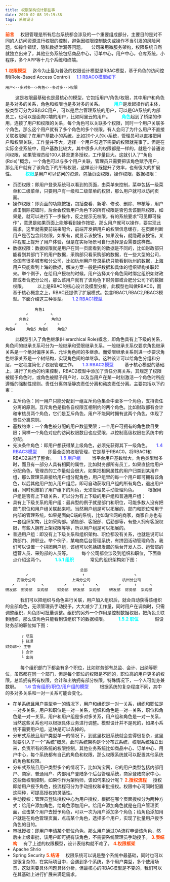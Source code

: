 ```yaml
---
title: 权限架构设计那些事
date: 2020-02-08 19:19:38
tags: 系统设计
---
```

<b style="color: orangered">前言</b>
&nbsp;&nbsp;&nbsp;&nbsp;权限管理是所有后台系统都会涉及的一个重要组成部分，主要目的是对不同的人访问资源进行权限的控制，避免因权限控制缺失或操作不当引发的风险问题，如操作错误，隐私数据泄漏等问题。
&nbsp;&nbsp;&nbsp;&nbsp;公司采用微服务架构，权限系统自然就独立出来了，其他业务系统包括商品中心，订单中心，用户中心，仓库系统，小程序，多个APP等十几个系统和终端。
<!-- more -->
<b style="color: orangered">1.权限模型</b>
&nbsp;&nbsp;&nbsp;&nbsp;迄今为止最为普及的权限设计模型是RBAC模型，基于角色的访问控制(Role-Based Access Control)
&nbsp;&nbsp;&nbsp;&nbsp;<b style="color: #6A6AFF">1.1 RBACO模型如下</b>
```
用户<--多对多-->角色<--多对多-->权限
```
&nbsp;&nbsp;&nbsp;&nbsp;&nbsp;&nbsp;&nbsp;&nbsp;这是权限最基础也是最核心的模型，它包括用户/角色/权限，其中用户和角色是多对多的关系，角色和权限也是多对多的关系。
&nbsp;&nbsp;&nbsp;&nbsp;&nbsp;&nbsp;&nbsp;&nbsp;<b style="color: #00FFFF">用户</b>是发起操作的主体，按类型可分为2B和2C用户，可以是后台管理系统的用户，可以是OA系统的内部员工，也可以是面向C端的用户，比如阿里云的用户。
&nbsp;&nbsp;&nbsp;&nbsp;&nbsp;&nbsp;&nbsp;&nbsp;<b style="color: #00FFFF">角色</b>起到了桥梁的作用，连接了用户和权限的关系，每个角色可以关联多个权限，同时一个用户关联多个角色，那么这个用户就有了多个角色的多个权限。有人会问了为什么用户不直接关联权限呢？在用户基数小的系统，比如20个人的小系统，管理员可以直接把用户和权限关联，工作量并不大，选择一个用户勾选下需要的权限就完事了。但是在实际企业系统中，用户基数比较大，其中很多人的权限都是一样的，就是个普通访问权限，如果管理员给100人甚至更多授权，工作量巨大。这就引入了"角色(Role)"概念，一个角色可以与多个用户关联，管理员只需要把该角色赋予用户，那么用户就有了该角色下的所有权限，这样设计既提升了效率，也有很大的扩展性。
&nbsp;&nbsp;&nbsp;&nbsp;&nbsp;&nbsp;&nbsp;&nbsp;<b style="color: #00FFFF">权限</b>是用户可以访问的资源，包括页面权限，操作权限，数据权限：
- 页面权限：即用户登录系统可以看到的页面，由菜单来控制，菜单包括一级菜单和二级菜单，只要用户有一级和二级菜单的权限，那么用户就可以访问页面。
- 操作权限：即页面的功能按钮，包括查看、新增、修改、删除、审核等，用户点击删除按钮时，后台会校验用户角色下的所有权限是否包含该删除权限，如果是，就可以进行下一步操作，反之提示无权限。有的系统要求"可见即可操作"，意思是如果页面上能够看到操作按钮，那么用户就可以操作，要实现此需求，这里就需要前端来配合，前端开发把用户的权限信息缓存，在页面判断用户是否包含此权限，如果有，就显示该按钮，如果没有，就隐藏该按钮。某种程度上提升了用户体验，但是在实际场景可自行选择是否需要这样做。
- 数据权限：数据权限就是用户在同一页面看到的数据是不同的，比如财政部只能看到其部门下的用户数据，采购部只看采购部的数据，在一些大型的公司，全国有很多城市和分公司，比如杭州用户登录系统只能看到杭州的数据，上海用户只能看到上海的数据，解决方案一般是把数据和具体的组织架构关联起来。举个例子，在给用户授权的时候，用户选择某个角色同时绑定组织如财政部或者合肥分公司，那么该用户就有了该角色下财务部或合肥分公司下的数据权限。
&nbsp;&nbsp;&nbsp;&nbsp;&nbsp;&nbsp;&nbsp;&nbsp;以上是RBAC的核心设计及模型分析，此模型也叫做RBAC0，而基于核心概念之上，RBAC还提供了扩展模式。包含RBAC1,RBAC2,RBAC3模型。下面介绍这三种类型。
&nbsp;&nbsp;&nbsp;&nbsp;<b style="color: #6A6AFF">1.2 RBAC1模型</b>
```
             角色1
         ↗          ↖
      角色2          角色3
    ↗    ↖       ↗     ↖ 
角色4     角色5 角色6    角色7
```
&nbsp;&nbsp;&nbsp;&nbsp;&nbsp;&nbsp;&nbsp;&nbsp;此模型引入了角色继承(Hierarchical Role)概念，即角色具有上下级的关系，角色间的继承关系可分为一般继承和受限继承关系。一般继承关系仅要求角色继承关系是一个绝对偏序关系，允许角色间的多继承。而受限继承关系则进一步要求角色继承关系是一个树结构，实现角色间的单继承。这种设计可以给角色分组和分层，一定程度简化了权限管理工作。
&nbsp;&nbsp;&nbsp;&nbsp;<b style="color: #6A6AFF">1.3 RBAC2模型</b>
&nbsp;&nbsp;&nbsp;&nbsp;&nbsp;&nbsp;&nbsp;&nbsp;基于核心模型的基础上，进行了角色的约束控制，RBAC2模型中添加了责任分离关系，其规定了权限被赋予角色时，或角色被赋予用户时，以及当用户在某一时刻激活一个角色时所应遵循的强制性规则。责任分离包括静态责任分离和动态责任分离。主要包括以下约束：
- 互斥角色：同一用户只能分配到一组互斥角色集合中至多一个角色，支持责任分离的原则。互斥角色是指各自权限互相制约的两个角色。比如财政部有会计和审核员两个角色，它们是互斥角色，用户不能同时拥有这两个角色，体现了责任分离原则。
- 基数约束：一个角色被分配的用户数量受限；一个用户可拥有的角色数目受限；同样一个角色对应的访问权限数目也应受限，以控制高级权限在系统中的分配。
- 先决条件角色：即用户想获得某上级角色，必须先获得其下一级角色。
&nbsp;&nbsp;&nbsp;&nbsp;<b style="color: #6A6AFF">1.4 RBAC3模型</b>
&nbsp;&nbsp;&nbsp;&nbsp;&nbsp;&nbsp;&nbsp;&nbsp;即最全面的权限管理，它是基于RBAC0，将RBAC1和RBAC2进行了整合。
&nbsp;&nbsp;&nbsp;&nbsp;<b style="color: #6A6AFF">1.5 用户组</b>
&nbsp;&nbsp;&nbsp;&nbsp;&nbsp;&nbsp;&nbsp;&nbsp;当平台用户基数增大，角色类型增多时，而且有一部分人具有相同的属性，比如财务部所有员工，如果直接给用户分配角色，管理员的工作量就会很大，如果把相同属性的用户归类到某用户组，那么管理员直接给用户组分配角色，用户组里的每一个用户即可拥有该角色，以后其他用户加入用户组后，即可自动获取用户组的所有角色，退出用户组，同时也撤销了用户组下的角色，无须管理员手动管理角色。
&nbsp;&nbsp;&nbsp;&nbsp;&nbsp;&nbsp;&nbsp;&nbsp;根据用户组是否有上下级关系，可以分为有上下级的用户组和普通用户组：
- 具有上下级关系的用户组：最典型的例子就是部门和职位，可能多数人没有把部门职位和用户组关联起来吧。当然用户组是可以拓展的，部门和职位常用于内部的管理系统，如果是面向C端的系统，比如淘宝网的商家，商家自身也有一套组织架构，比如采购部。销售部、客服部、后勤部等，有些人拥有客服权限，有些人拥有上架权限等等，所以用户组是可以拓展的。
- 普通用户组：即没有上下级关系和组织架构、职位都没有关系，也就是说可以跨部门、跨职业。举个例子，某电商后台管理系统，有拼团活动管理角色，我们可以设置一个拼团用户组，该组可以包括研发部的后台开发人员、运营部的运营人员、采购部的人员等。
&nbsp;&nbsp;&nbsp;&nbsp;&nbsp;&nbsp;&nbsp;&nbsp;每个公司都会涉及到组织和职位，下面重点介绍这两个。
&nbsp;&nbsp;&nbsp;&nbsp;&nbsp;&nbsp;&nbsp;&nbsp;<b style="color: #00FFFF">1.5.1 组织</b>
&nbsp;&nbsp;&nbsp;&nbsp;&nbsp;&nbsp;&nbsp;&nbsp;&nbsp;&nbsp;&nbsp;&nbsp;常见的组织架构如下图：
```
                                 总部
         ↗                        ↑                      ↖
     安徽分公司                上海分公司              杭州分公司
   ↗     ↑      ↖         ↗       ↑     ↖         ↗      ↑      ↖
研发部  财务部  采购部    财务部  研发部  采购部    研发部  财务部  采购部
```
&nbsp;&nbsp;&nbsp;&nbsp;&nbsp;&nbsp;&nbsp;&nbsp;&nbsp;&nbsp;&nbsp;&nbsp;我们可以把组织与角色进行关联，用户加入组织后，就会自动获得该组织的全部角色，无须管理员手动授予，大大减少了工作量，同时用户在调岗时，只需调整组织，角色即可批量调整。组织的另外一个作用是控制数据权限，把角色关联到组织，那么该角色只能看到该组织下的数据权限。
&nbsp;&nbsp;&nbsp;&nbsp;&nbsp;&nbsp;&nbsp;&nbsp;<b style="color: #00FFFF">1.5.2 职位</b>
&nbsp;&nbsp;&nbsp;&nbsp;&nbsp;&nbsp;&nbsp;&nbsp;&nbsp;&nbsp;&nbsp;&nbsp;假设财务部的职位如下图：
```
       ┌ 总监
       ├ 经理
财务部─├ 主管
       ├ 会计
       └ 出纳
```
&nbsp;&nbsp;&nbsp;&nbsp;&nbsp;&nbsp;&nbsp;&nbsp;&nbsp;&nbsp;&nbsp;&nbsp;每个组织部门下都会有多个职位，比如财务部有总监、会计、出纳等职位，虽然都在同一个部门，但是每个职位的权限是不同的，职位高的用户更多的权限。总监拥有所有权限，会计和出纳拥有部分权限。特殊情况下，一个人可能身兼数职。
&nbsp;&nbsp;&nbsp;&nbsp;<b style="color: #6A6AFF">1.6 含有组织/职位/用户组的模型</b>
&nbsp;&nbsp;&nbsp;&nbsp;&nbsp;&nbsp;&nbsp;&nbsp;根据系统的复杂程度不同，其中的多对多关系和一对一关系可能会变化。
- 在单系统且用户类型单一的情况下，用户和组织是一对一关系，组织和职位是一对多关系，用户和职位是一对一关系，组织和角色是一对一关系，职位和角色是一对一关系，用户和用户组是多对多关系，用户组和角色是一对一关系，当然这些关系也可以根据具体业务进行调整。模型设计并不是死的，如果小系统不需要用户组，这块是可以去掉的。
- 分布式系统且用户类型单一的情况下，到这里权限系统就会变得很复杂，这里就要引入了一个"系统"概念，此时系统架构是个分布式系统，权限系统独立出来，负责所有的系统的权限控制，其他业务系统比如商品中心、订单中心、用户中心，每个系统都有自己的角色和权限，那么权限系统就可以配置其他系统的角色和权限。
- 分布式系统且用户类型多个的情况下，比如淘宝网，它的用户类型包括内部用户、商家、普通用户、内部用户登陆多个后台管理系统，商家登陆商家中心，这些做权限控制，如果你作为架构师，该如何来设计呢？
<b style="color: orangered">2.授权流程</b>
&nbsp;&nbsp;&nbsp;&nbsp;授权即给用户授予角色，按流程可分为手动授权和审批授权。权限中心可同时配置这两种，可提高授权的灵活性。
- 手动授权：管理员登陆授权中心为用户授权，根据在哪个页面授权分为两种方式：给用户添加角色，给角色添加用户。给用户添加角色就是在用户管理页面，点击某个用户去授予角色，可以一次为用户添加多个角色；给角色添加用户就是在角色管理页面，点击某个角色，选择多个用户，实现了批量用户授予角色的目的。
- 审批授权：即用户申请某个职位角色，那么用户通过OA流程申请该角色，然后由上级审批，该用户即可拥有该角色，不需要系统管理员手动授予。
<b style="color: orangered">3.表结构</b>
&nbsp;&nbsp;&nbsp;&nbsp;有了上述的权限模型，设计表结构就不难了。
<b style="color: orangered">4.权限框架</b>
- Apache Shrio
- Spring Security
<b style="color: orangered">5.结语</b>
&nbsp;&nbsp;&nbsp;&nbsp;权限系统可以说是整个系统中最基础，同时也可以是很复杂的，在实际项目中，会遇到多个系统，多个用户类型，多个使用场景，这就需要具体问题具体分析，但最核心的RBAC模型是不变的，我们可以在其基础上进行扩展来满足需求。